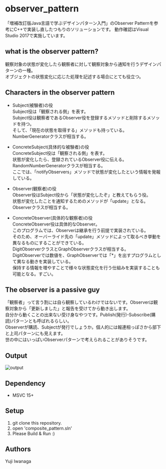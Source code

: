 # observer_pattern
「増補改訂版Java言語で学ぶデザインパターン入門」のObserver Patternを参考にC++で実装し直したつもりのソリューションです。
動作確認はVisual Studio 2017で実施しています。

## what is the observer pattern?
観察対象の状態が変化したら観察者に対して観察対象から通知を行うデザインパターンの一種。  
オブジェクトの状態変化に応じた処理を記述する場合にとても役立つ。

## Characters in the observer pattern
- Subject(被験者)の役  
  Subject役は「観察される側」を表す。  
  Subject役は観察者であるObserver役を登録するメソッドと削除するメソッドを持つ。  
  そして、「現在の状態を取得する」メソッドも持っている。
  NumberGeneratorクラスが相当する。

- ConcreteSubject(具体的な被験者)の役  
  ConcreteSubject役は「観察される側」を表す。  
  状態が変化したら、登録されているObserver役に伝える。  
  RandomNumberGeneratorクラスが相当する。  
  ここでは、「notifyObservers」メソッドで状態が変化したという情報を発報している。

- Observer(観察者)の役  
  Observer役はSubject役から「状態が変化したぞ」と教えてもらう役。  
  状態が変化したことを通知するためのメソッドが「update」となる。  
  Observerクラスが相当する。

- ConcreteObserver(具体的な観察者)の役  
  ConcreteObserver役は具体的なObserver。  
  このプログラムでは、Observerは継承を行う前提で実装されている。  
  そのため、オーバーライド先の「update」メソッドによって取るべき挙動を異なるものにすることができている。  
  DigitObserverクラスとGraphObserverクラスが相当する。  
  DigitObserverでは数値を、GraphObserverでは「*」を出すプログラムとして異なる動きを実装している。  
  保持する情報を増やすことで様々な状態変化を行う仕組みを実装することも可能となる。すごい。

## The observer is a passive guy
「観察者」って言う割には自ら観察しているわけではないです。Observerは観察対象から「更新しました」と報告を受けてから動き出します。  
自分から動くことの出来ない受け身なやつです。Publish(発行)-Subscribe(購読)パターンとも呼ばれるらしい。  
Observerが購読、Subjectが発行でしょうか。個人的には報連相っぽさから部下と上司パターンにも見えます。  
世の中にはいっぱいObserverパターンで考えられることがありそうです。

## Output
![output](https://user-images.githubusercontent.com/12496951/134543589-9e351d76-2be6-4b32-987b-b3f2b31d6d75.png)

## Dependency
- MSVC 15+

## Setup
1. git clone this repository.
2. open 'composite_pattern.sln'
3. Please Build & Run :)

## Authors
Yuji Iwanaga

